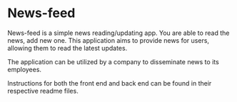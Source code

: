 # News-feed

News-feed is a simple news reading/updating app. You are able to read the news, add new one. This application aims to provide news for users, allowing them to read the latest updates.

The application can be utilized by a company to disseminate news to its employees.

Instructions for both the front end and back end can be found in their respective readme files.
